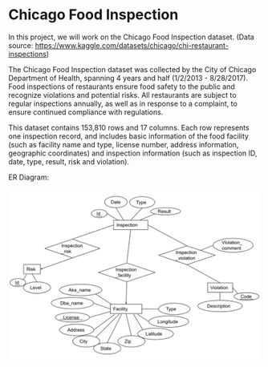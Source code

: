 # Chicago Food Inspection

In this project, we will work on the Chicago Food Inspection dataset.
(Data source: https://www.kaggle.com/datasets/chicago/chi-restaurant-inspections)

The Chicago Food Inspection dataset was collected by the City of Chicago Department of Health, spanning 4 years and half (1/2/2013 - 8/28/2017). Food inspections of restaurants ensure food safety to the public and recognize violations and potential risks. All restaurants are subject to regular inspections annually, as well as in response to a complaint, to ensure continued compliance with regulations.

This dataset contains 153,810 rows and 17 columns. Each row represents one inspection record, and includes basic information of the food facility (such as facility name and type, license number, address information, geographic coordinates) and inspection information (such as inspection ID, date, type, result, risk and violation).

ER Diagram:

![ERD](assets/erd.png)